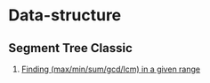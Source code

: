 # Data-structure

## Segment Tree Classic 
1. [Finding (max/min/sum/gcd/lcm) in a given range](https://github.com/A-R-Rony/Data-structure/blob/main/segment%20tree/sum%20(query%20%26%20update).cpp)

